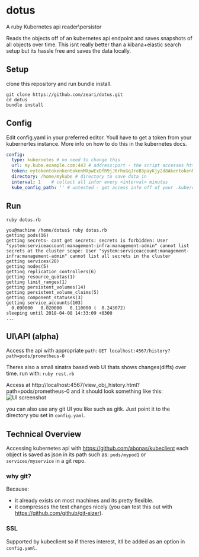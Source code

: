 # dotus
A ruby Kubernetes api reader\persistor

Reads the objects off of an kubernetes api endpoint and saves snapshots of all objects over time. This isnt really better than a kibana+elastic search setup but its hassle free and saves the data locally.

## Setup
clone this repository and run bundle install.

```
git clone https://github.com/zeari/dotus.git
cd dotus
bundle install
```


## Config
Edit config.yaml in your preferred editor.
Youll have to get a token from your kubernertes instance. More info on how to do this in the kubernetes docs.


```Yaml
config:
  type: kubernetes # no need to change this
  url: my.kube.example.com:443 # address:port - the script accesses https://<url>
  token: eytokentokenkentokenMXpwExDfR9jJ6rhxGqJreB3payKjy2d8AkentokenMXpwExDfR9jJ6rhxGqJreB3payKjy2d8AkentokenMXpwExDfR9jJ6rhxGqJreB3payKjy2d8AkentokenMXpwExDfR9jJ6rhxGqJreB3payKjy2d8AkentokenMXpwExDfR9jJ6rhxGqJreB3payKjy2d8AkentokenMXpwExDfR9jJ6rhxGqJreB3payKjy2d8AkentokenMXpwExDfR9jJ6rhxGqJreB3payKjy2d8AkentokenMXpwExDfR9jJ6rhxGqJreB3payKjy2d8AkentokenMXpwExDfR9jJ6rhxGqJreB3payKjy2d8AkentokenMXpwExDfR9jJ6rhxGqJreB3payKjy2d8AMXpwExDfR9jJ6rhxGqJreB3payKjy2d8A
  directory: /home/mykube # directory to save data in
  interval: 1    # collect all infor every <interval> minutes
  kube_config_path: '' # untested - get access info off of your .kube/config
```

## Run
```ruby dotus.rb```


```
you@machine /home/dotus$ ruby dotus.rb 
getting pods(16)
getting secrets- cant get secrets: secrets is forbidden: User "system:serviceaccount:management-infra:management-admin" cannot list secrets at the cluster scope: User "system:serviceaccount:management-infra:management-admin" cannot list all secrets in the cluster
getting services(20)
getting nodes(5)
getting replication_controllers(6)
getting resource_quotas(1)
getting limit_ranges(1)
getting persistent_volumes(14)
getting persistent_volume_claims(5)
getting component_statuses(3)
getting service_accounts(103)
  0.090000   0.020000   0.110000 (  0.243072)
sleeping until 2018-04-08 14:33:09 +0300
...
```

## UI\API (alpha)
Access the api with appropriate `path`: `GET localhost:4567/history?path=pods/prometheus-0`

Theres also a small sinatra based web UI thats shows changes(diffs) over time.
run with: ```ruby rest.rb```

Access at http://localhost:4567/view_obj_history.html?path=pods/prometheus-0 and it should look something like this:
![UI screenshot](/ui_screenshot.png)

you can also use any git UI you like such as gitk. Just point it to the directory you set in `config.yaml`.

## Technical Overview

Accessing kubernetes api with https://github.com/abonas/kubeclient
each object is saved as json in its path such as: `pods/mypod1` or `services/myservice` in a git repo.

### why git? 

Because:
* it already exists on most machines and its pretty flexible.
* it compresses the text changes nicely (you can test this out with https://github.com/github/git-sizer).

### SSL

Supported by kubeclient so if theres interest, itll be added as an option in `config.yaml`.



